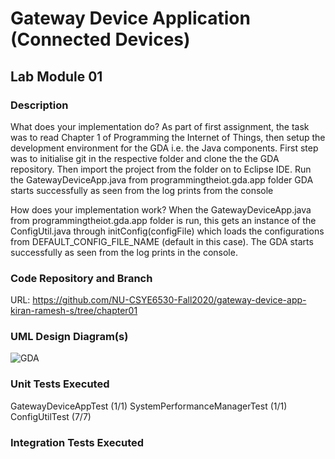 # Gateway Device Application (Connected Devices)

## Lab Module 01

### Description

What does your implementation do? 
As part of first assignment, the task was to read Chapter 1 of Programming the Internet of Things, then setup the development environment for the GDA i.e. the Java components. 
First step was to initialise git in the respective folder and clone the the GDA repository. Then import the project from the folder on to Eclipse IDE. Run the GatewayDeviceApp.java from programmingtheiot.gda.app folder
GDA starts successfully as seen from the log prints from the console

How does your implementation work?
When the GatewayDeviceApp.java from programmingtheiot.gda.app folder is run, this gets an instance of the ConfigUtil.java through initConfig(configFile) which loads the configurations from DEFAULT_CONFIG_FILE_NAME (default in this case). The GDA starts successfully as seen from the log prints in the console.


### Code Repository and Branch

URL: https://github.com/NU-CSYE6530-Fall2020/gateway-device-app-kiran-ramesh-s/tree/chapter01

### UML Design Diagram(s)
![GDA](https://github.com/NU-CSYE6530-Fall2020/gateway-device-app-kiran-ramesh-s/blob/chapter01/uml/lab1_GDA.png?raw=true)



### Unit Tests Executed

GatewayDeviceAppTest (1/1)
SystemPerformanceManagerTest (1/1)
ConfigUtilTest (7/7)

### Integration Tests Executed

